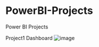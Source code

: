 # PowerBI-Projects
Power BI Projects

Project1 Dashboard
![image](https://github.com/user-attachments/assets/7fa19695-b34e-4ff8-8fcf-3b9116373d9d)
